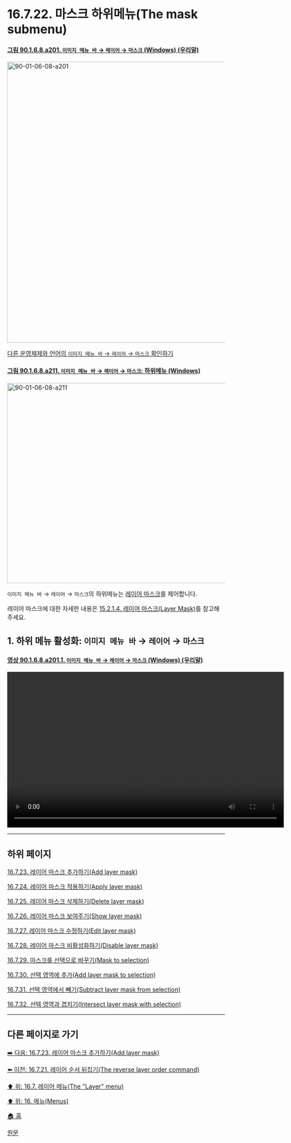 # 16.7.22. 마스크 하위메뉴(The mask submenu)

<a id="90-01-06-08-a201"></a>

#### [그림 90.1.6.8.a201. `이미지 메뉴 바` → `레이어` → `마스크` (Windows) (우리말)](./90-01-06-08-mask.md#90-01-06-08-a201)
<img width="733" height="650" alt="90-01-06-08-a201" src="https://github.com/user-attachments/assets/bc41ac6f-0c13-478a-98c4-599361ee5efb" />

[다른 운영체제와 언어의 `이미지 메뉴 바` → `레이어` → `마스크` 확인하기](./90-01-06-08-mask.md#90-01-06-08-a202)

<a id="90-01-06-08-a211"></a>

#### [그림 90.1.6.8.a211. `이미지 메뉴 바` → `레이어` → `마스크`: 하위메뉴 (Windows)](./90-01-06-08-mask.md#90-01-06-08-a211)
<img width="599" height="463" alt="90-01-06-08-a211" src="https://github.com/user-attachments/assets/4dc3c826-6855-4e8d-a111-578b5b83cf14" />

`이미지 메뉴 바` → `레이어` → `마스크`의 하위메뉴는 [레이어 마스크](./19-glossaryx-layer_mask.md)를 제어합니다.

레이어 마스크에 대한 자세한 내용은 [15.2.1.4. 레이어 마스크(Layer Mask)](./15-02-01-04-00-layer_mask.md)를 참고해주세요.

<a id="16-07-22-s1"></a>

## 1. 하위 메뉴 활성화: `이미지 메뉴 바` → `레이어` → `마스크`

<a id="90-01-06-08-a201-01"></a>

#### [영상 90.1.6.8.a201.1. `이미지 메뉴 바` → `레이어` → `마스크` (Windows) (우리말)](./90-01-06-08-mask.md#90-01-06-08-a201-01)
<video controls="controls" width="640" height="360" src="https://github.com/user-attachments/assets/0f269322-3ad0-4fb8-9039-b2d867354d34"></video>

***

## 하위 페이지

[16.7.23. 레이어 마스크 추가하기(Add layer mask)](./16-07-23-00-add_layer_mask.md)

[16.7.24. 레이어 마스크 적용하기(Apply layer mask)](./16-07-24-apply_layer_mask.md)

[16.7.25. 레이어 마스크 삭제하기(Delete layer mask)](./16-07-25-delete_layer_mask.md)

[16.7.26. 레이어 마스크 보여주기(Show layer mask)](./16-07-26-show_layer_mask.md)

[16.7.27. 레이어 마스크 수정하기(Edit layer mask)](./16-07-27-edit_layer_mask.md)

[16.7.28. 레이어 마스크 비활성화하기(Disable layer mask)](./16-07-28-disable_layer_mask.md)

[16.7.29. 마스크를 선택으로 바꾸기(Mask to selection)](./16-07-29-mask_to_selection.md)

[16.7.30. 선택 영역에 추가(Add layer mask to selection)](./16-07-30-add-layer-mask-to-selection.md)

[16.7.31. 선택 영역에서 빼기(Subtract layer mask from selection)](./16-07-31-subtract-layer-mask-from-selection.md)

[16.7.32. 선택 영역과 겹치기(Intersect layer mask with selection)](./16-07-32-intersect-layer-mask-with-selection.md)

***

## 다른 페이지로 가기

[➡️ 다음: 16.7.23. 레이어 마스크 추가하기(Add layer mask)](./16-07-23-00-add_layer_mask.md)

[⬅️ 이전: 16.7.21. 레이어 순서 뒤집기(The reverse layer order command)](./16-07-21-the-reverse-layer-order-command.md)

[⬆️ 위: 16.7. 레이어 메뉴(The "Layer" menu)](./16-07-00-the-layer-menu.md)

[⬆️ 위: 16. 메뉴(Menus)](./16-00-menus.md)

[🏠 홈](./00-home.md)

[원문](https://docs.gimp.org/2.10/ko/gimp-layer-mask-menu.html)
